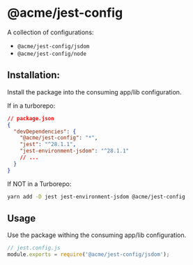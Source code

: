 # @acme/jest-config

A collection of configurations:

- `@acme/jest-config/jsdom`
- `@acme/jest-config/node`

## Installation:

Install the package into the consuming app/lib configuration.

If in a turborepo:

```json
// package.json
{
  "devDependencies": {
    "@acme/jest-config": "*",
    "jest": "^28.1.1",
    "jest-environment-jsdom": "^28.1.1"
    // ...
  }
}
```

If NOT in a Turborepo:

```sh
yarn add -D jest jest-environment-jsdom @acme/jest-config
```

## Usage

Use the package withing the consuming app/lib configuration.

```js
// jest.config.js
module.exports = require('@acme/jest-config/jsdom');
```
